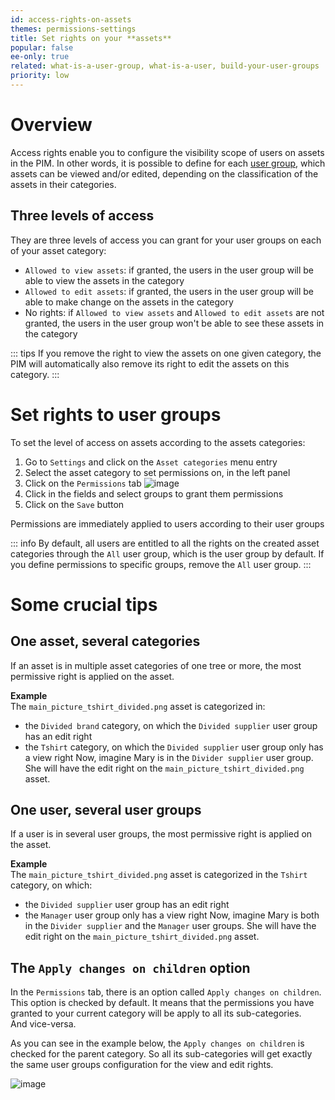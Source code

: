 ```yaml
---
id: access-rights-on-assets
themes: permissions-settings
title: Set rights on your **assets**
popular: false
ee-only: true
related: what-is-a-user-group, what-is-a-user, build-your-user-groups
priority: low
---
```


# Overview

Access rights enable you to configure the visibility scope of users on assets in the PIM. In other words, it is possible to define for each [user group](/articles/what-is-a-user-group.html), which assets can be viewed and/or edited, depending on the classification of the assets in their categories.

## Three levels of access

They are three levels of access you can grant for your user groups on each of your asset category:
- `Allowed to view assets`: if granted, the users in the user group will be able to view the assets in the category
- `Allowed to edit assets`: if granted, the users in the user group will be able to make change on the assets in the category
- No rights: if `Allowed to view assets` and `Allowed to edit assets` are not granted, the users in the user group won't be able to see these assets in the category

::: tips
If you remove the right to view the assets on one given category, the PIM will automatically also remove its right to edit the assets on this category.
:::

# Set rights to user groups
To set the level of access on assets according to the assets categories:
1.  Go to `Settings` and click on the `Asset categories` menu entry
1.  Select the asset category to set permissions on, in the left panel
1.  Click on the `Permissions` tab
    ![image](../img/dummy.png)
1.  Click in the fields and select groups to grant them permissions
1.  Click on the `Save` button

Permissions are immediately applied to users according to their user groups

::: info
By default, all users are entitled to all the rights on the created asset categories through the `All` user group, which is the user group by default. If you define permissions to specific groups, remove the `All` user group.
::: 

# Some crucial tips

## One asset, several categories

If an asset is in multiple asset categories of one tree or more, the most permissive right is applied on the asset.

**Example**  
The `main_picture_tshirt_divided.png` asset is categorized in:
- the `Divided brand` category, on which the `Divided supplier` user group has an edit right
- the `Tshirt` category, on which the `Divided supplier` user group only has a view right
Now, imagine Mary is in the `Divider supplier` user group. She will have the edit right on the `main_picture_tshirt_divided.png` asset.

## One user, several user groups

If a user is in several user groups, the most permissive right is applied on the asset.

**Example**  
The `main_picture_tshirt_divided.png` asset is categorized in the `Tshirt` category, on which:
- the `Divided supplier` user group has an edit right
- the `Manager` user group only has a view right
Now, imagine Mary is both in the `Divider supplier` and the `Manager` user groups. She will have the edit right on the `main_picture_tshirt_divided.png` asset.

## The `Apply changes on children` option

In the `Permissions` tab, there is an option called `Apply changes on children`. This option is checked by default. It means that the permissions you have granted to your current category will be apply to all its sub-categories.  
And vice-versa. 

As you can see in the example below, the `Apply changes on children` is checked for the parent category. So all its sub-categories will get exactly the same user groups configuration for the view and edit rights.

![image](../img/dummy.png)
